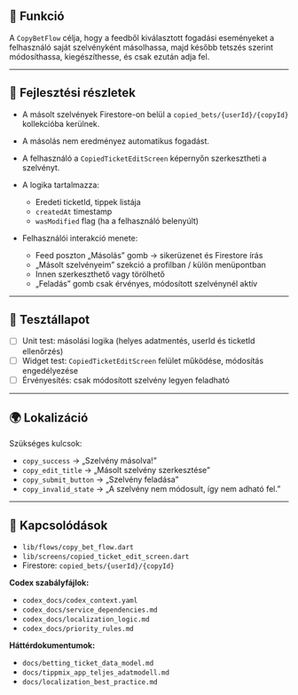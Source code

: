 ## 🎯 Funkció

A `CopyBetFlow` célja, hogy a feedből kiválasztott fogadási eseményeket a felhasználó saját szelvényként másolhassa, majd később tetszés szerint módosíthassa, kiegészíthesse, és csak ezután adja fel.

---

## 🧠 Fejlesztési részletek

* A másolt szelvények Firestore-on belül a `copied_bets/{userId}/{copyId}` kollekcióba kerülnek.
* A másolás nem eredményez automatikus fogadást.
* A felhasználó a `CopiedTicketEditScreen` képernyőn szerkesztheti a szelvényt.
* A logika tartalmazza:

  * Eredeti ticketId, tippek listája
  * `createdAt` timestamp
  * `wasModified` flag (ha a felhasználó belenyúlt)
* Felhasználói interakció menete:

  * Feed poszton „Másolás” gomb → sikerüzenet és Firestore írás
  * „Másolt szelvényeim” szekció a profilban / külön menüpontban
  * Innen szerkeszthető vagy törölhető
  * „Feladás” gomb csak érvényes, módosított szelvénynél aktív

---

## 🧪 Tesztállapot

* [ ] Unit test: másolási logika (helyes adatmentés, userId és ticketId ellenőrzés)
* [ ] Widget test: `CopiedTicketEditScreen` felület működése, módosítás engedélyezése
* [ ] Érvényesítés: csak módosított szelvény legyen feladható

---

## 🌍 Lokalizáció

Szükséges kulcsok:

* `copy_success` → „Szelvény másolva!”
* `copy_edit_title` → „Másolt szelvény szerkesztése”
* `copy_submit_button` → „Szelvény feladása”
* `copy_invalid_state` → „A szelvény nem módosult, így nem adható fel.”

---

## 📎 Kapcsolódások

* `lib/flows/copy_bet_flow.dart`
* `lib/screens/copied_ticket_edit_screen.dart`
* Firestore: `copied_bets/{userId}/{copyId}`

**Codex szabályfájlok:**

* `codex_docs/codex_context.yaml`
* `codex_docs/service_dependencies.md`
* `codex_docs/localization_logic.md`
* `codex_docs/priority_rules.md`

**Háttérdokumentumok:**

* `docs/betting_ticket_data_model.md`
* `docs/tippmix_app_teljes_adatmodell.md`
* `docs/localization_best_practice.md`
